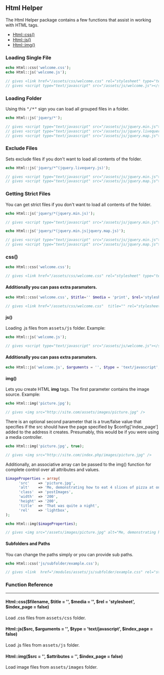 ## Html Helper

The Html Helper package contains a few functions that assist in working with HTML tags.

<ul>
    <li><a href="#css">Html::css()</a></li>
    <li><a href="#js">Html::js()</a></li>
    <li><a href="#img">Html::img()</a></li>
</ul>

### Loading Single File

```php
echo Html::css('welcome.css');
echo Html::js('welcome.js');

// gives <link href="/assets/css/welcome.css" rel="stylesheet" type="text/css" />
// gives <script type="text/javascript" src="/assets/js/welcome.js"></script>
```

### Loading Folder

Using this <kbd>"/*"</kbd> sign you can load all grouped files in a folder.

```php
echo Html::js('jquery/*');

// gives <script type="text/javascript" src="/assets/js/jquery.min.js"></script>
// gives <script type="text/javascript" src="/assets/js/jquery.livequery.js"></script>
// gives <script type="text/javascript" src="/assets/js/jquery.map.js"></script>
```

### Exclude Files

Sets exclude files if you don't want to load all contents of the folder.

```php
echo Html::js('jquery/*^(jquery.livequery.js)');

// gives <script type="text/javascript" src="/assets/js/jquery.min.js"></script>
// gives <script type="text/javascript" src="/assets/js/jquery.map.js"></script>
```

### Getting Strict Files

You can get strict files if you don't want to load all contents of the folder.

```php
echo Html::js('jquery/*(jquery.min.js)');

// gives <script type="text/javascript" src="/assets/js/jquery.min.js"></script>

echo Html::js('jquery/*(jquery.min.js|jquery.map.js)');

// gives <script type="text/javascript" src="/assets/js/jquery.min.js"></script>
// gives <script type="text/javascript" src="/assets/js/jquery.map.js"></script>
```

### css() <a name="css"></a>

```php
echo Html::css('welcome.css');

// gives <link href="/assets/css/welcome.css" rel="stylesheet" type="text/css" />
```

#### Additionally you can pass extra paramaters.

```php
echo Html::css('welcome.css', $title='' $media = 'print', $rel='stylesheet', $index_page = false);

// gives <link href="/assets/css/welcome.css"  title="" rel="stylesheet" type="text/css"  media="print" />
```

#### js()<a name="js"></a>

Loading .js files from <kbd>assets/js</kbd> folder. Example:

```php
echo Html::js('welcome.js');

// gives <script type="text/javascript" src="/assets/js/welcome.js"></script>
```

#### Additionally you can pass extra paramaters.

```php
echo Html::js('welcome.js', $arguments = '', $type = 'text/javascript', $index_page = false);
```

#### img() <a name="img"></a>

Lets you create HTML <b>img</b> tags. The first parameter contains the image source. Example:

```php
echo Html::img('picture.jpg');

// gives <img src="http://site.com/assets/images/picture.jpg" />
```
There is an optional second parameter that is a true/false value that specifies if the src should have the page specified by $config['index_page'] added to the address it creates. Presumably, this would be if you were using a media controller.

```php
echo Html::img('picture.jpg', true);

// gives <img src="http://site.com/index.php/images/picture.jpg" />
```

Additionally, an associative array can be passed to the img() function for complete control over all attributes and values.

```php
$imageProperties = array(
      'src'    => 'picture.jpg',
      'alt'    => 'Me, demonstrating how to eat 4 slices of pizza at one time',
      'class'  => 'postImages',
      'width'  => '200',
      'height' => '200',
      'title'  => 'That was quite a night',
      'rel'    => 'lightbox',
);

echo Html::img($imageProperties);

// gives <img src="/assets/images/picture.jpg" alt="Me, demonstrating how to eat 4 slices of pizza at one time"  class="postImages" width="200" height="200" title="That was quite a night" rel="lightbox" />
```

#### Subfolders and Paths

You can change the paths simply or you can provide sub paths.

```php
echo Html::css('js/subfolder/example.css');

// gives <link  href="/modules/assets/js/subfolder/example.css" rel="stylesheet" type="text/css" />
```

### Function Reference

------

#### Html::css($filename, $title = '', $media = '', $rel = 'stylesheet', $index_page = false)

Load .css files from <kbd>assets/css</kbd> folder.

#### Html::js($src, $arguments = '', $type = 'text/javascript', $index_page = false)

Load .js files from <kbd>assets/js</kbd> folder.

#### Html::img($src = '', $attributes = '', $index_page = false)

Load image files from <kbd>assets/images</kbd> folder.
